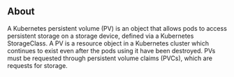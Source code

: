 ## About
A Kubernetes persistent volume (PV) is an object that allows pods to access persistent storage on a storage device, defined via a Kubernetes StorageClass.
A PV is a resource object in a Kubernetes cluster which continues to exist even after the pods using it have been destroyed. PVs must be requested through persistent volume claims (PVCs), which are requests for storage.
